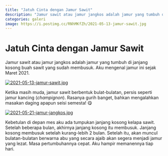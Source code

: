 ```yaml
---
title: "Jatuh Cinta dengan Jamur Sawit"
description: "Jamur sawit atau jamur jangkos adalah jamur yang tumbuh di janjang kosong buah sawit yang sudah membusuk. Aku mengenal jamur ini sejak Maret 2021."
categories: galeri
image: https://i.postimg.cc/RNhMKfZh/2021-05-13-jamur-sawit.jpg
---
```

# Jatuh Cinta dengan Jamur Sawit

Jamur sawit atau jamur jangkos adalah jamur yang tumbuh di janjang kosong buah sawit yang sudah membusuk. Aku mengenal jamur ini sejak Maret 2021.

[![2021-05-13-jamur-sawit.jpg](https://i.postimg.cc/m2NtxyxY/2021-05-13-jamur-sawit.jpg)](https://postimg.cc/RNhMKfZh)

Ketika masih muda, jamur sawit berbentuk bulat-bulatan, persis seperti jamur kancing (_champignon_). Rasanya gurih banget, bahkan mengalahkan masakan daging apapun seisi semesta! 😋

[![2021-05-21-jamur-jangkos.jpg](https://i.postimg.cc/GpHq42dp/2021-05-21-jamur-jangkos.jpg)](https://postimg.cc/7CrgcqCv)

Kebetulan di depan mes aku ada tumpukan janjang kosong kelapa sawit. Setelah beberapa bulan, akhirnya janjang kosong itu membusuk. Janjang kosong membusuk setelah kurang-lebih 2 bulan. Setelah itu, akan muncul bulatan-bulatan berwarna abu yang secara ajaib akan segera menjadi jamur yang lezat. Masa pertumbuhannya cepat. Aku hampir memanennya tiap hari.
